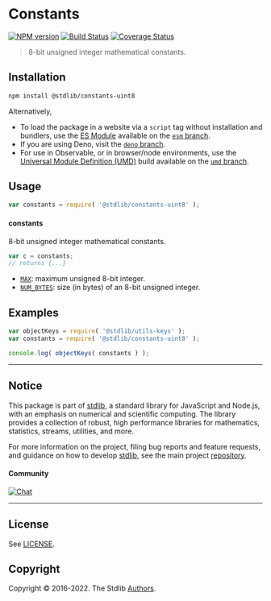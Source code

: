 <!--

@license Apache-2.0

Copyright (c) 2021 The Stdlib Authors.

Licensed under the Apache License, Version 2.0 (the "License");
you may not use this file except in compliance with the License.
You may obtain a copy of the License at

   http://www.apache.org/licenses/LICENSE-2.0

Unless required by applicable law or agreed to in writing, software
distributed under the License is distributed on an "AS IS" BASIS,
WITHOUT WARRANTIES OR CONDITIONS OF ANY KIND, either express or implied.
See the License for the specific language governing permissions and
limitations under the License.

-->

# Constants

[![NPM version][npm-image]][npm-url] [![Build Status][test-image]][test-url] [![Coverage Status][coverage-image]][coverage-url] <!-- [![dependencies][dependencies-image]][dependencies-url] -->

> 8-bit unsigned integer mathematical constants.

<section class="installation">

## Installation

```bash
npm install @stdlib/constants-uint8
```

Alternatively,

-   To load the package in a website via a `script` tag without installation and bundlers, use the [ES Module][es-module] available on the [`esm` branch][esm-url].
-   If you are using Deno, visit the [`deno` branch][deno-url].
-   For use in Observable, or in browser/node environments, use the [Universal Module Definition (UMD)][umd] build available on the [`umd` branch][umd-url].

</section>

<section class="usage">

## Usage

```javascript
var constants = require( '@stdlib/constants-uint8' );
```

#### constants

8-bit unsigned integer mathematical constants.

```javascript
var c = constants;
// returns {...}
```

<!-- <toc pattern="*" > -->

<div class="namespace-toc">

-   <span class="signature">[`MAX`][@stdlib/constants/uint8/max]</span><span class="delimiter">: </span><span class="description">maximum unsigned 8-bit integer.</span>
-   <span class="signature">[`NUM_BYTES`][@stdlib/constants/uint8/num-bytes]</span><span class="delimiter">: </span><span class="description">size (in bytes) of an 8-bit unsigned integer.</span>

</div>

<!-- </toc> -->

</section>

<!-- /.usage -->

<section class="examples">

## Examples

<!-- TODO: better examples -->

<!-- eslint no-undef: "error" -->

```javascript
var objectKeys = require( '@stdlib/utils-keys' );
var constants = require( '@stdlib/constants-uint8' );

console.log( objectKeys( constants ) );
```

</section>

<!-- /.examples -->

<!-- Section for related `stdlib` packages. Do not manually edit this section, as it is automatically populated. -->

<section class="related">

</section>

<!-- /.related -->

<!-- Section for all links. Make sure to keep an empty line after the `section` element and another before the `/section` close. -->


<section class="main-repo" >

* * *

## Notice

This package is part of [stdlib][stdlib], a standard library for JavaScript and Node.js, with an emphasis on numerical and scientific computing. The library provides a collection of robust, high performance libraries for mathematics, statistics, streams, utilities, and more.

For more information on the project, filing bug reports and feature requests, and guidance on how to develop [stdlib][stdlib], see the main project [repository][stdlib].

#### Community

[![Chat][chat-image]][chat-url]

---

## License

See [LICENSE][stdlib-license].


## Copyright

Copyright &copy; 2016-2022. The Stdlib [Authors][stdlib-authors].

</section>

<!-- /.stdlib -->

<!-- Section for all links. Make sure to keep an empty line after the `section` element and another before the `/section` close. -->

<section class="links">

[npm-image]: http://img.shields.io/npm/v/@stdlib/constants-uint8.svg
[npm-url]: https://npmjs.org/package/@stdlib/constants-uint8

[test-image]: https://github.com/stdlib-js/constants-uint8/actions/workflows/test.yml/badge.svg?branch=main
[test-url]: https://github.com/stdlib-js/constants-uint8/actions/workflows/test.yml?query=branch:main

[coverage-image]: https://img.shields.io/codecov/c/github/stdlib-js/constants-uint8/main.svg
[coverage-url]: https://codecov.io/github/stdlib-js/constants-uint8?branch=main

<!--

[dependencies-image]: https://img.shields.io/david/stdlib-js/constants-uint8.svg
[dependencies-url]: https://david-dm.org/stdlib-js/constants-uint8/main

-->

[umd]: https://github.com/umdjs/umd
[es-module]: https://developer.mozilla.org/en-US/docs/Web/JavaScript/Guide/Modules

[deno-url]: https://github.com/stdlib-js/constants-uint8/tree/deno
[umd-url]: https://github.com/stdlib-js/constants-uint8/tree/umd
[esm-url]: https://github.com/stdlib-js/constants-uint8/tree/esm

[chat-image]: https://img.shields.io/gitter/room/stdlib-js/stdlib.svg
[chat-url]: https://gitter.im/stdlib-js/stdlib/

[stdlib]: https://github.com/stdlib-js/stdlib

[stdlib-authors]: https://github.com/stdlib-js/stdlib/graphs/contributors

[stdlib-license]: https://raw.githubusercontent.com/stdlib-js/constants-uint8/main/LICENSE

<!-- <toc-links> -->

[@stdlib/constants/uint8/max]: https://github.com/stdlib-js/constants-uint8-max

[@stdlib/constants/uint8/num-bytes]: https://github.com/stdlib-js/constants-uint8-num-bytes

<!-- </toc-links> -->

</section>

<!-- /.links -->
